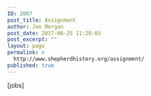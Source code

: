 ```yaml
---
ID: 2007
post_title: Assignment
author: Jon Morgan
post_date: 2017-06-25 11:28:03
post_excerpt: ""
layout: page
permalink: >
  http://www.shepherdhistory.org/assignment/
published: true
---
```

[jobs]